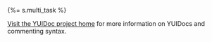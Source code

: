 {%= s.multi_task %}

[Visit the YUIDoc project home](http://yui.github.com/yuidoc/) for more information on YUIDocs and commenting syntax.
